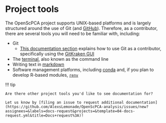 # Project tools

The OpenScPCA project supports UNIX-based platforms and is largely structured around the use of Git (and [GitHub](https://github.com)).
Therefore, as a contributor, there are several tools you will need to be familiar with, including:

- Git
    - [This documentation section](../../contributing-to-analyses/working-with-git/index.md) explains how to use Git as a contributor, specifically using the [GitKraken GUI](../../technical-setup/install-a-git-client.md#why-use-gitkraken)
- The [terminal](./using-the-terminal.md), also known as the command line
- Writing text in [markdown](./writing-in-markdown.md)
- Software management platforms, including [conda](../../ensuring-repro/managing-software/using-conda.md) and, if you plan to develop R-based modules, [`renv`](../../ensuring-repro/managing-software/using-renv.md)

!!! tip

    Are there other project tools you'd like to see documentation for?

    Let us know by [filing an issue to request additional documentation](https://github.com/AlexsLemonade/OpenScPCA-analysis/issues/new?assignees=&labels=docs-request&projects=&template=04-docs-request.yml&title=Docs+request%3A)!
